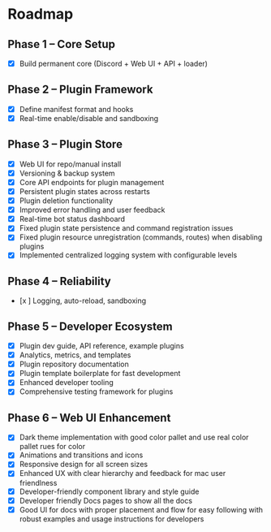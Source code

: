 # Roadmap

## Phase 1 – Core Setup
- [x] Build permanent core (Discord + Web UI + API + loader)

## Phase 2 – Plugin Framework
- [x] Define manifest format and hooks
- [x] Real-time enable/disable and sandboxing

## Phase 3 – Plugin Store
- [x] Web UI for repo/manual install
- [x] Versioning & backup system
- [x] Core API endpoints for plugin management
- [x] Persistent plugin states across restarts
- [x] Plugin deletion functionality
- [x] Improved error handling and user feedback
- [x] Real-time bot status dashboard
- [x] Fixed plugin state persistence and command registration issues
- [x] Fixed plugin resource unregistration (commands, routes) when disabling plugins
- [x] Implemented centralized logging system with configurable levels

## Phase 4 – Reliability 
- [x ] Logging, auto-reload, sandboxing
## Phase 5 – Developer Ecosystem
- [x] Plugin dev guide, API reference, example plugins
- [x] Analytics, metrics, and templates
- [x] Plugin repository documentation
- [x] Plugin template boilerplate for fast development
- [x] Enhanced developer tooling
- [x] Comprehensive testing framework for plugins

## Phase 6 – Web UI Enhancement
- [x] Dark theme implementation with good color pallet and use real color pallet rues for color 
- [x] Animations and transitions and icons 
- [x] Responsive design for all screen sizes
- [x] Enhanced UX with clear hierarchy and feedback for mac user friendlness 
- [x] Developer-friendly component library and style guide
- [x] Developer friendly Docs pages to show all the docs 
- [x] Good UI for docs with proper placement and flow for easy following with robust examples and usage instructions for developers 	
